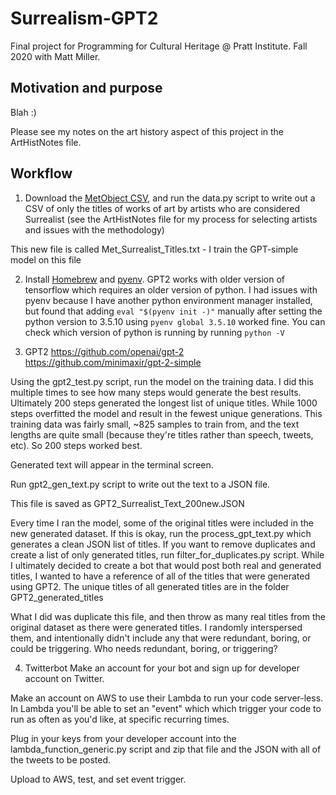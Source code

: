 # Surrealism-GPT2
Final project for Programming for Cultural Heritage @ Pratt Institute. Fall 2020 with Matt Miller.


## Motivation and purpose
Blah :)

Please see my notes on the art history aspect of this project in the ArtHistNotes file.

## Workflow

1. Download the <a href="https://github.com/metmuseum/openaccess">MetObject CSV</a>, and run the data.py script to write out a CSV of only the titles of works of art by artists who are considered Surrealist (see the ArtHistNotes file for my process for selecting artists and issues with the methodology)

This new file is called Met_Surrealist_Titles.txt - I train the GPT-simple model on this file

2. Install <a href="https://brew.sh/">Homebrew</a> and <a href="https://github.com/pyenv/pyenv#locating-the-python-installation">pyenv</a>. GPT2 works with older version of tensorflow which requires an older version of python. I had issues with pyenv because I have another python environment manager installed, but found that adding ```eval "$(pyenv init -)"``` manually after setting the python version to 3.5.10 using ```pyenv global 3.5.10``` worked fine. You can check which version of python is running by running ```python -V```

3. GPT2
https://github.com/openai/gpt-2
https://github.com/minimaxir/gpt-2-simple

Using the gpt2_test.py script, run the model on the training data. I did this multiple times to see how many steps would generate the best results. Ultimately 200 steps generated the longest list of unique titles. While 1000 steps overfitted the model and result in the fewest unique generations. This training data was fairly small, ~825 samples to train from, and the text lengths are quite small (because they're titles rather than speech, tweets, etc). So 200 steps worked best.

Generated text will appear in the terminal screen.

Run gpt2_gen_text.py script to write out the text to a JSON file.

This file is saved as GPT2_Surrealist_Text_200new.JSON

Every time I ran the model, some of the original titles were included in the new generated dataset. If this is okay, run the process_gpt_text.py which generates a clean JSON list of titles. If you want to remove duplicates and create a list of only generated titles, run filter_for_duplicates.py script. While I ultimately decided to create a bot that would post both real and generated titles, I wanted to have a reference of all of the titles that were generated using GPT2. The unique titles of all generated titles are in the folder GPT2_generated_titles

What I did was duplicate this file, and then throw as many real titles from the original dataset as there were generated titles. I randomly interspersed them, and intentionally didn't include any that were redundant, boring, or could be triggering. Who needs redundant, boring, or triggering?

4. Twitterbot
Make an account for your bot and sign up for developer account on Twitter.

Make an account on AWS to use their Lambda to run your code server-less. In Lambda you'll be able to set an "event" which which trigger your code to run as often as you'd like, at specific recurring times.

Plug in your keys from your developer account into the lambda_function_generic.py script and zip that file and the JSON with all of the tweets to be posted.

Upload to AWS, test, and set event trigger.
